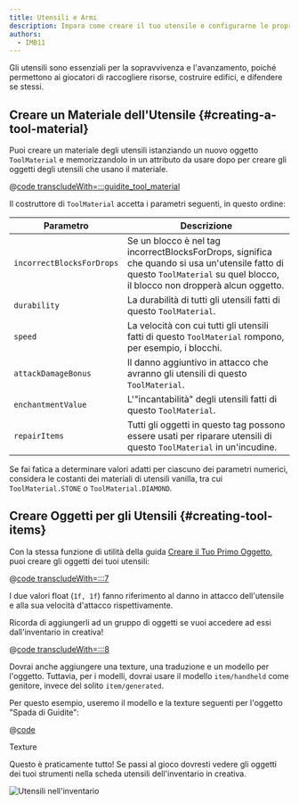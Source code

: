 ```yaml
---
title: Utensili e Armi
description: Impara come creare il tuo utensile e configurarne le proprietà.
authors:
  - IMB11
---
```


Gli utensili sono essenziali per la sopravvivenza e l'avanzamento, poiché permettono ai giocatori di raccogliere risorse, costruire edifici, e difendere se stessi.

## Creare un Materiale dell'Utensile {#creating-a-tool-material}

Puoi creare un materiale degli utensili istanziando un nuovo oggetto `ToolMaterial` e memorizzandolo in un attributo da usare dopo per creare gli oggetti degli utensili che usano il materiale.

@[code transcludeWith=:::guidite_tool_material](@/reference/latest/src/main/java/com/example/docs/item/ModItems.java)

Il costruttore di `ToolMaterial` accetta i parametri seguenti, in questo ordine:

| Parametro                 | Descrizione                                                                                                                                                                                  |
| ------------------------- | -------------------------------------------------------------------------------------------------------------------------------------------------------------------------------------------- |
| `incorrectBlocksForDrops` | Se un blocco è nel tag incorrectBlocksForDrops, significa che quando si usa un'utensile fatto di questo `ToolMaterial` su quel blocco, il blocco non dropperà alcun oggetto. |
| `durability`              | La durabilità di tutti gli utensili fatti di questo `ToolMaterial`.                                                                                                          |
| `speed`                   | La velocità con cui tutti gli utensili fatti di questo `ToolMaterial` rompono, per esempio, i blocchi.                                                                       |
| `attackDamageBonus`       | Il danno aggiuntivo in attacco che avranno gli utensili di questo `ToolMaterial`.                                                                                            |
| `enchantmentValue`        | L'"incantabilità" degli utensili fatti di questo `ToolMaterial`.                                                                                                             |
| `repairItems`             | Tutti gli oggetti in questo tag possono essere usati per riparare utensili di questo `ToolMaterial` in un'incudine.                                                          |

Se fai fatica a determinare valori adatti per ciascuno dei parametri numerici, considera le costanti dei materiali di utensili vanilla, tra cui `ToolMaterial.STONE` o `ToolMaterial.DIAMOND`.

## Creare Oggetti per gli Utensili {#creating-tool-items}

Con la stessa funzione di utilità della guida [Creare il Tuo Primo Oggetto](./first-item), puoi creare gli oggetti dei tuoi utensili:

@[code transcludeWith=:::7](@/reference/latest/src/main/java/com/example/docs/item/ModItems.java)

I due valori float (`1f, 1f`) fanno riferimento al danno in attacco dell'utensile e alla sua velocità d'attacco rispettivamente.

Ricorda di aggiungerli ad un gruppo di oggetti se vuoi accedere ad essi dall'inventario in creativa!

@[code transcludeWith=:::8](@/reference/latest/src/main/java/com/example/docs/item/ModItems.java)

Dovrai anche aggiungere una texture, una traduzione e un modello per l'oggetto. Tuttavia, per i modelli, dovrai usare il modello `item/handheld` come genitore, invece del solito `item/generated`.

Per questo esempio, useremo il modello e la texture seguenti per l'oggetto "Spada di Guidite":

@[code](@/reference/latest/src/main/generated/assets/fabric-docs-reference/models/item/guidite_sword.json)

<DownloadEntry visualURL="/assets/develop/items/tools_0.png" downloadURL="/assets/develop/items/tools_0_small.png">Texture</DownloadEntry>

Questo è praticamente tutto! Se passi al gioco dovresti vedere gli oggetti dei tuoi strumenti nella scheda utensili dell'inventario in creativa.

![Utensili nell'inventario](/assets/develop/items/tools_1.png)
